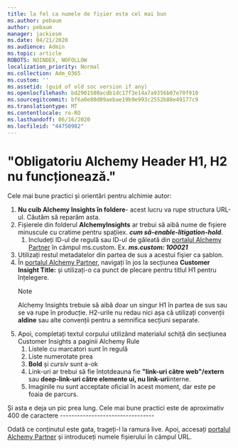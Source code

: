 ```yaml
---
title: la fel ca numele de fișier este cel mai bun
ms.author: pebaum
author: pebaum
manager: jackiesm
ms.date: 04/21/2020
ms.audience: Admin
ms.topic: article
ROBOTS: NOINDEX, NOFOLLOW
localization_priority: Normal
ms.collection: Adm_O365
ms.custom: ''
ms.assetid: (guid of old soc version if any)
ms.openlocfilehash: bd2901580acdb1dc17f3e14a7a9356b07e70f910
ms.sourcegitcommit: bf6a0e80d09aebae19b9e993c2552b88e49177c9
ms.translationtype: MT
ms.contentlocale: ro-RO
ms.lasthandoff: 06/16/2020
ms.locfileid: "44750982"
---
```

# <a name="required-alchemy-header-h1-h2s-dont-work"></a>"Obligatoriu Alchemy Header H1, H2 nu funcționează."
Cele mai bune practici și orientări pentru alchimie autor:

1. **Nu cuib Alchemy Insights în foldere**- acest lucru va rupe structura URL-ul. Căutăm să reparăm asta.
1. Fișierele din folderul **AlchemyInsights** ar trebui să aibă nume de fișiere minuscule cu cratime pentru spațiiex. ***cum să-enable-litigation-hold***.
    1. Includeți ID-ul de regulă sau ID-ul de găleată din [portalul Alchemy Partner](https://alchemyportal.azurewebsites.net) în câmpul ms.custom. Ex. ***ms.custom: 100021***
1. Utilizați restul metadatelor din partea de sus a acestui fișier ca șablon.
1. În [portalul Alchemy Partner](https://alchemyportal.azurewebsites.net), navigați în jos la secțiunea **Customer Insight Title:** și utilizați-o ca punct de plecare pentru titlul H1 pentru înțelegere. 
    > [!NOTE]
    > Alchemy Insights trebuie să aibă doar un singur H1 în partea de sus sau se va rupe în producție. H2-urile nu redau nici așa că utilizați convenții **aldine** sau alte convenții pentru a semnifica secțiuni separate.
1. Apoi, completați textul corpului utilizând materialul schiță din secțiunea Customer Insights a paginii Alchemy Rule
    1. Listele cu marcatori sunt în regulă
    1. Liste numerotate prea
    1. **Bold** și *cursiv* sunt a-ok
    1. Link-uri ar trebui să fie întotdeauna fie **"link-uri către web"/extern** sau **deep-link-uri către elemente ui, nu link-uri**interne.
    1. Imaginile nu sunt acceptate oficial în acest moment, dar este pe foaia de parcurs.

Și asta e deja un pic prea lung. Cele mai bune practici este de aproximativ 400 de caractere ---------------------------------

Odată ce conținutul este gata, trageți-l la ramura live. Apoi, accesați [portalul Alchemy Partner](https://alchemyportal.azurewebsites.net) și introduceți numele fișierului în câmpul URL. 